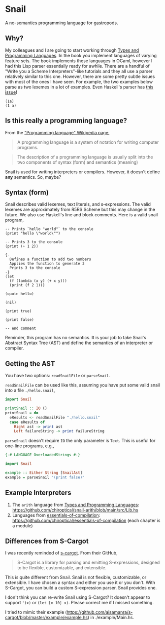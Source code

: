 # Snail

A no-semantics programming language for gastropods.

## Why?

My colleagues and I are going to start working through [Types and Programming
Languages][tapl]. In the book you implement languages of varying feature sets.
The book implements these languages in OCaml, however I had this Lisp parser
essentially ready for awhile. There are a handful of "Write you a Scheme
Interpreters"-like tutorials and they all use a parser relatively similar to
this one. However, there are some pretty subtle issues with most of the ones I
have seen. For example, the two examples below parse as two lexemes in a lot of
examples. Even Haskell's parser has [this issue][haskell-parse-issue]!

```
(1a)
(1 a)
```

## Is this really a programming language?

From the ["Programming language" Wikipedia page][pl-wikipedia],

> A programming language is a system of notation for writing computer programs.

> The description of a programming language is usually split into the two components of syntax (form) and semantics (meaning)

Snail is used for writing interpreters or compilers. However, it doesn't define
**any** semantics. So, maybe?

## Syntax (form)

Snail describes valid lexemes, text literals, and s-expressions. The valid
lexemes are approximately from R5RS Scheme but this may change in the future.
We also use Haskell's line and block comments. Here is a valid snail program,

```
-- Prints `hello "world"` to the console
(print "hello \"world\"")

-- Prints 3 to the console
(print (+ 1 2))

{-
  Defines a function to add two numbers
  Applies the function to generate 3
  Prints 3 to the console
-}
(let
  (f (lambda (x y) (+ x y)))
  (print (f 2 1)))

(quote hello)

(nil)

(print true)

(print false)

-- end comment
```

Reminder, this program has no semantics. It is your job to take Snail's
Abstract Syntax Tree (AST) and define the semantics of an interpreter or
compiler.

## Getting the AST

You have two options: `readSnailFile` or `parseSnail`.

`readSnailFile` can be used like this, assuming you have put some valid snail
into a file `./hello.snail`,

```haskell
import Snail

printSnail :: IO ()
printSnail = do
  eResults <- readSnailFile "./hello.snail"
  case eResults of
    Right ast -> print ast
    Left failureString -> print failureString
```

`parseSnail` doesn't require `IO` the only parameter is `Text`. This is useful
for one-line programs, e.g.,

```haskell
{-# LANGUAGE OverloadedStrings #-}

import Snail

example :: Either String [SnailAst]
example = parseSnail "(print false)"
```

## Example Interpreters

1. The `arith` language from [Types and Programming Languages][tapl]: https://github.com/chiroptical/snail-arith/blob/main/src/Lib.hs
2. Languages from [essentials-of-compilation][essentials-of-compilation]: https://github.com/chiroptical/essentials-of-compilation (each chapter is a module)

## Differences from S-Cargot

I was recently reminded of [s-cargot][s-cargot]. From their GitHub,

> S-Cargot is a library for parsing and emitting S-expressions, designed to be
> flexible, customizable, and extensible.

This is quite different from Snail. Snail is not flexible, customizable, or
extensible. I have chosen a syntax and either you use it or you don't.
With S-Cargot, you can build a custom S-expression parser. Snail provides one.

I don't think you can re-write Snail using S-Cargot? It doesn't appear to
support `'(x)` or `(let [x 10] x)`. Please correct me if I missed something.

I tried to mimic their example
(https://github.com/aisamanra/s-cargot/blob/master/example/example.hs) in
./example/Main.hs.

[tapl]: https://www.cis.upenn.edu/~bcpierce/tapl
[haskell-parse-issue]: https://twitter.com/chiroptical/status/1471568781906518018
[pl-wikipedia]: https://en.wikipedia.org/wiki/Programming_language
[essentials-of-compilation]: https://mitpress.mit.edu/9780262047760/essentials-of-compilation
[s-cargot]: https://github.com/aisamanra/s-cargot
